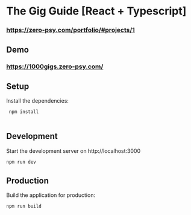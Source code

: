 # The Gig Guide [React + Typescript]
### https://zero-psy.com/portfolio/#projects/1
 
## Demo
### https://1000gigs.zero-psy.com/


## Setup
Install the dependencies:

``` bash
 npm install
 
 ```

## Development
Start the development server on http://localhost:3000

``` bash
npm run dev

```


## Production
Build the application for production:

``` bash
npm run build

```
